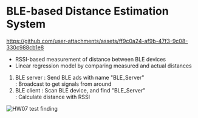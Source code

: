 # BLE-based Distance Estimation System 




https://github.com/user-attachments/assets/ff9c0a24-af9b-47f3-9c08-330c988cb1e8

- RSSI-based measurement of distance between BLE devices
- Linear regression model by comparing measured and actual distances

1. BLE server
: Send BLE ads with name "BLE_Server" <br>
: Broadcast to get signals from around
2. BLE client
: Scan BLE device, and find "BLE_Server" <br>
: Calculate distance with RSSI

![HW07 test finding](https://github.com/user-attachments/assets/d81c3998-2659-4c95-b9e7-9cd0a991d32c)
